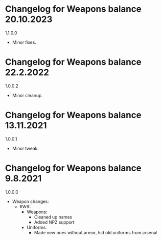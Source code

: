 # Changelog for Weapons balance 20.10.2023

1.1.0.0
- Minor fixes.

# Changelog for Weapons balance 22.2.2022

1.0.0.2
- Minor cleanup.

# Changelog for Weapons balance 13.11.2021

1.0.0.1
- Minor tweak.

# Changelog for Weapons balance 9.8.2021

1.0.0.0
- Weapon changes:
    - RWR:
        - Weapons:
            - Cleaned up names
            - Added NPZ support
        - Uniforms:
            - Made new ones without armor, hid old uniforms from arsenal
